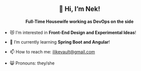<h2 align="center">👋 Hi, I’m Nek! <br> </h2>

<h4 align="center">Full-Time Housewife working as DevOps on the side</h4>

- 😻 I’m interested in **Front-End Design and Experimental Ideas**!

- 🌱 I’m currently learning **Spring Boot and Angular**!

- 📫 How to reach me: ilikevault@gmail.com

- 😸 Pronouns: they/she


<!---
ZeHousewife/ZeHousewife is a ✨ special ✨ repository because its `README.md` (this file) appears on your GitHub profile.
You can click the Preview link to take a look at your changes.
--->
